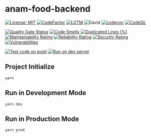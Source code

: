 # anam-food-backend

[![License: MIT](https://img.shields.io/github/license/KU-KOSMOS/anam-food-backend?style=flat)](https://opensource.org/licenses/MIT)
[![CodeFactor](https://img.shields.io/codefactor/grade/github/KU-KOSMOS/anam-food-backend/master?style=flat)](https://www.codefactor.io/repository/github/ku-kosmos/anam-food-backend)
[![LGTM](https://img.shields.io/lgtm/grade/javascript/github/KU-KOSMOS/anam-food-backend)](https://lgtm.com/projects/g/KU-KOSMOS/anam-food-backend/alerts?mode=list)
![David](https://img.shields.io/david/KU-KOSMOS/anam-food-backend?style=flat)
[![codecov](https://img.shields.io/codecov/c/github/KU-KOSMOS/anam-food-backend/master?style=flat)](https://codecov.io/gh/KU-KOSMOS/anam-food-backend)
[![CodeQL](https://img.shields.io/github/workflow/status/KU-KOSMOS/anam-food-backend/CodeQL/master?label=CodeQL&style=flat)](https://github.com/KU-KOSMOS/anam-food-backend/actions?query=workflow%3ACodeQL)

[![Quality Gate Status](https://sonarcloud.io/api/project_badges/measure?project=KU-KOSMOS_anam-food-backend&metric=alert_status)](https://sonarcloud.io/dashboard?id=KU-KOSMOS_anam-food-backend)
[![Code Smells](https://sonarcloud.io/api/project_badges/measure?project=KU-KOSMOS_anam-food-backend&metric=code_smells)](https://sonarcloud.io/dashboard?id=KU-KOSMOS_anam-food-backend)
[![Duplicated Lines (%)](https://sonarcloud.io/api/project_badges/measure?project=KU-KOSMOS_anam-food-backend&metric=duplicated_lines_density)](https://sonarcloud.io/dashboard?id=KU-KOSMOS_anam-food-backend)
[![Maintainability Rating](https://sonarcloud.io/api/project_badges/measure?project=KU-KOSMOS_anam-food-backend&metric=sqale_rating)](https://sonarcloud.io/dashboard?id=KU-KOSMOS_anam-food-backend)
[![Reliability Rating](https://sonarcloud.io/api/project_badges/measure?project=KU-KOSMOS_anam-food-backend&metric=reliability_rating)](https://sonarcloud.io/dashboard?id=KU-KOSMOS_anam-food-backend)
[![Security Rating](https://sonarcloud.io/api/project_badges/measure?project=KU-KOSMOS_anam-food-backend&metric=security_rating)](https://sonarcloud.io/dashboard?id=KU-KOSMOS_anam-food-backend)
[![Vulnerabilities](https://sonarcloud.io/api/project_badges/measure?project=KU-KOSMOS_anam-food-backend&metric=vulnerabilities)](https://sonarcloud.io/dashboard?id=KU-KOSMOS_anam-food-backend)

[![Test code on push](https://img.shields.io/github/workflow/status/KU-KOSMOS/anam-food-backend/Test%20code%20on%20push?label=Test%20Code&style=flat)](https://github.com/KU-KOSMOS/anam-food-backend/actions?query=workflow%3A%22Test+code+on+push%22)
[![Run on dev server](https://img.shields.io/github/workflow/status/KU-KOSMOS/anam-food-backend/Run%20on%20dev%20server?label=Dev%20Deploy&style=flat)](https://github.com/KU-KOSMOS/anam-food-backend/actions?query=workflow%3A%22Run+on+dev+server%22)

## Project Initialize

```shell
yarn
```

## Run in Development Mode

```shell
yarn dev
```

## Run in Production Mode

```shell
yarn prod
```
